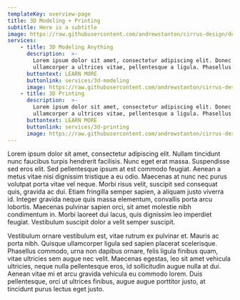 ```yaml
---
templateKey: overview-page
title: 3D Modeling + Printing
subtitle: Here is a subtitle
image: https://raw.githubusercontent.com/andrewstanton/cirrus-design/develop/static/img/scanning.jpg
services:
    - title: 3D Modeling Anything
      description:  >-
        Lorem ipsum dolor sit amet, consectetur adipiscing elit. Donec nunc urna,
        ullamcorper a ultrices vitae, pellentesque a ligula. Phasellus eros felis
      buttontext: LEARN MORE
      buttonlink: services/3d-modeling
      image: https://raw.githubusercontent.com/andrewstanton/cirrus-design/develop/static/img/3d-scanning-floor-ceiling.jpg
    - title: 3D Printing
      description:  >-
        Lorem ipsum dolor sit amet, consectetur adipiscing elit. Donec nunc urna,
        ullamcorper a ultrices vitae, pellentesque a ligula. Phasellus eros felis
      buttontext: LEARN MORE
      buttonlink: services/3d-printing 
      image: https://raw.githubusercontent.com/andrewstanton/cirrus-design/develop/static/img/3d-scanning-floor-ceiling.jpg
---
```

Lorem ipsum dolor sit amet, consectetur adipiscing elit. Nullam tincidunt nunc faucibus turpis hendrerit facilisis. Nunc eget erat massa. Suspendisse sed eros elit. Sed pellentesque ipsum at est commodo feugiat. Aenean a metus vitae nisi dignissim tristique a eu odio. Maecenas at nunc nec purus volutpat porta vitae vel neque. Morbi risus velit, suscipit sed consequat quis, gravida ac dui. Etiam fringilla semper sapien, a aliquam justo viverra id. Integer gravida neque quis massa elementum, convallis porta arcu lobortis. Maecenas pulvinar sapien orci, sit amet molestie nibh condimentum in. Morbi laoreet dui lacus, quis dignissim leo imperdiet feugiat. Vestibulum suscipit dolor a velit semper suscipit.

Vestibulum ornare vestibulum est, vitae rutrum ex pulvinar et. Mauris ac porta nibh. Quisque ullamcorper ligula sed sapien placerat scelerisque. Phasellus commodo, urna non dapibus ornare, felis ligula finibus quam, vitae ultricies sem augue nec velit. Maecenas egestas, leo sit amet vehicula ultricies, neque nulla pellentesque eros, id sollicitudin augue nulla at dui. Aenean vitae mi et arcu gravida vehicula eu commodo lorem. Duis pellentesque, orci ut ultrices finibus, augue augue porttitor justo, at tincidunt purus lectus eget justo.